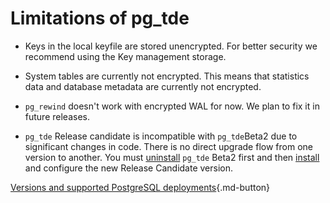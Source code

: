 # Limitations of pg_tde

* Keys in the local keyfile are stored unencrypted. For better security we recommend using the Key management storage.
* System tables are currently not encrypted. This means that statistics data and database metadata are currently not encrypted.

* `pg_rewind` doesn't work with encrypted WAL for now. We plan to fix it in future releases.
* `pg_tde` Release candidate is incompatible with `pg_tde`Beta2 due to significant changes in code. There is no direct upgrade flow from one version to another. You must [uninstall](../how-to/uninstall.md) `pg_tde` Beta2 first and then [install](../install.md) and configure the new Release Candidate version.

[Versions and supported PostgreSQL deployments](supported-versions.md){.md-button}
